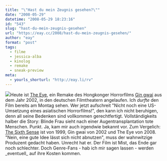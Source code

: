 ```yaml
---
title: "\"Hast du mein Zeugnis gesehen?\""
date: "2008-05-29"
datetime: "2008-05-29 18:23:16"
id: "543"
slug: "hast-du-mein-zeugnis-gesehen"
url: "https://eay.cc/2008/hast-du-mein-zeugnis-gesehen/"
author: "eay"
format: "post"
tags:
  - filme
  - jessica-alba
  - kinolog
  - remake
  - sneak-preview
meta:
  - yourls_shorturl: "http://eay.li/rv"
---
```


![](/uploads/2008/theeye.jpg)Heute ist [The Eye](http://www.imdb.com/title/tt0406759/), ein Remake des Hongkonger Horrorfilms [Gin gwai](http://www.imdb.com/title/tt0325655/) aus dem Jahr 2002, in den deutschen Filmtheatern angelaufen. Ich _durfte_ den Film bereits am Montag sehen. Wer jetzt aufschreit "Nicht noch eine US-Umsetzung eines asiatischen Horrorfilms!", den kann ich nicht beruhigen, denn all seine Bedenken sind vollkommen gerechtfertigt. Vollständigkeits halber die Story: Blinde Frau sieht nach einer Augentransplantation tote Menschen. Punkt. Ja, kam mir auch irgendwie bekannt vor. Zum Vergelich: [The Sixth Sense](http://www.amazon.de/exec/obidos/ASIN/B0002KVMRS/eayznet-21) ist von 1999, Gin gwai von 2002 und The Eye von 2008. "Nein, eine gute Idee lässt sich nicht abnutzen", muss der wahnwitzige Produzent gedacht haben. Unrecht hat er. Der Film ist Mist, das Ende gar noch schlechter. Doch Genre-Fans - hab ich mir sagen lassen - werden \_eventuell\_ auf ihre Kosten kommen.
